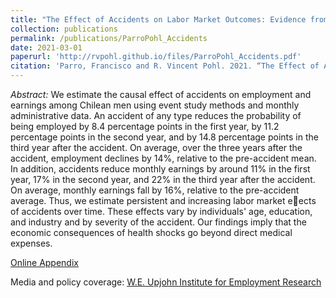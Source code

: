 ```yaml
---
title: "The Effect of Accidents on Labor Market Outcomes: Evidence from Chile"
collection: publications
permalink: /publications/ParroPohl_Accidents
date: 2021-03-01
paperurl: 'http://rvpohl.github.io/files/ParroPohl_Accidents.pdf'
citation: 'Parro, Francisco and R. Vincent Pohl. 2021. “The Effect of Accidents on Labor Market Outcomes: Evidence from Chile.” <i>Health Economics</i> 30(5), 1015–1032.'
---
```

<i>Abstract:</i> 
We estimate the causal effect of accidents on employment and earnings among
Chilean men using event study methods and monthly administrative data. An accident
of any type reduces the probability of being employed by 8.4 percentage points in the
first year, by 11.2 percentage points in the second year, and by 14.8 percentage points
in the third year after the accident. On average, over the three years after the accident,
employment declines by 14%, relative to the pre-accident mean. In addition, accidents
reduce monthly earnings by around 11% in the first year, 17% in the second year, and
22% in the third year after the accident. On average, monthly earnings fall by 16%,
relative to the pre-accident average. Thus, we estimate persistent and increasing labor
market eects of accidents over time. These effects vary by individuals' age, education,
and industry and by severity of the accident. Our findings imply that the economic
consequences of health shocks go beyond direct medical expenses.

[Online Appendix](http://rvpohl.github.io/files/ParroPohl_Accidents_App.pdf)

Media and policy coverage: [W.E. Upjohn Institute for Employment Research](https://www.upjohn.org/research-highlights/education-heads-earning-loss-health-shocks)
